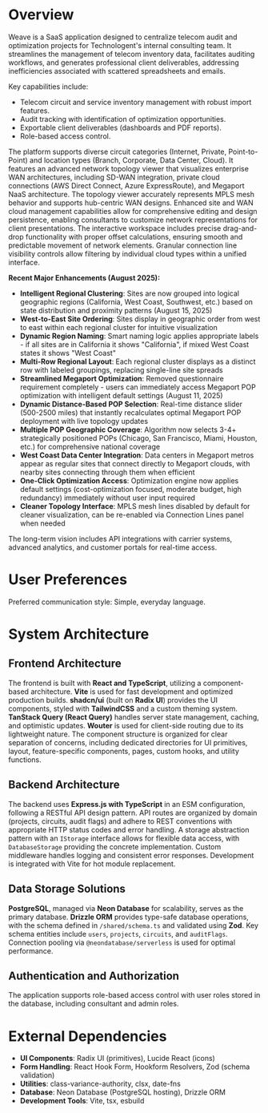 # Overview

Weave is a SaaS application designed to centralize telecom audit and optimization projects for Technologent's internal consulting team. It streamlines the management of telecom inventory data, facilitates auditing workflows, and generates professional client deliverables, addressing inefficiencies associated with scattered spreadsheets and emails.

Key capabilities include:
- Telecom circuit and service inventory management with robust import features.
- Audit tracking with identification of optimization opportunities.
- Exportable client deliverables (dashboards and PDF reports).
- Role-based access control.

The platform supports diverse circuit categories (Internet, Private, Point-to-Point) and location types (Branch, Corporate, Data Center, Cloud). It features an advanced network topology viewer that visualizes enterprise WAN architectures, including SD-WAN integration, private cloud connections (AWS Direct Connect, Azure ExpressRoute), and Megaport NaaS architecture. The topology viewer accurately represents MPLS mesh behavior and supports hub-centric WAN designs. Enhanced site and WAN cloud management capabilities allow for comprehensive editing and design persistence, enabling consultants to customize network representations for client presentations. The interactive workspace includes precise drag-and-drop functionality with proper offset calculations, ensuring smooth and predictable movement of network elements. Granular connection line visibility controls allow filtering by individual cloud types within a unified interface. 

**Recent Major Enhancements (August 2025):**
- **Intelligent Regional Clustering**: Sites are now grouped into logical geographic regions (California, West Coast, Southwest, etc.) based on state distribution and proximity patterns (August 15, 2025)
- **West-to-East Site Ordering**: Sites display in geographic order from west to east within each regional cluster for intuitive visualization
- **Dynamic Region Naming**: Smart naming logic applies appropriate labels - if all sites are in California it shows "California", if mixed West Coast states it shows "West Coast"
- **Multi-Row Regional Layout**: Each regional cluster displays as a distinct row with labeled groupings, replacing single-line site spreads
- **Streamlined Megaport Optimization**: Removed questionnaire requirement completely - users can immediately access Megaport POP optimization with intelligent default settings (August 11, 2025)
- **Dynamic Distance-Based POP Selection**: Real-time distance slider (500-2500 miles) that instantly recalculates optimal Megaport POP deployment with live topology updates
- **Multiple POP Geographic Coverage**: Algorithm now selects 3-4+ strategically positioned POPs (Chicago, San Francisco, Miami, Houston, etc.) for comprehensive national coverage
- **West Coast Data Center Integration**: Data centers in Megaport metros appear as regular sites that connect directly to Megaport clouds, with nearby sites connecting through them when efficient
- **One-Click Optimization Access**: Optimization engine now applies default settings (cost-optimization focused, moderate budget, high redundancy) immediately without user input required
- **Cleaner Topology Interface**: MPLS mesh lines disabled by default for cleaner visualization, can be re-enabled via Connection Lines panel when needed

The long-term vision includes API integrations with carrier systems, advanced analytics, and customer portals for real-time access.

# User Preferences

Preferred communication style: Simple, everyday language.

# System Architecture

## Frontend Architecture

The frontend is built with **React and TypeScript**, utilizing a component-based architecture. **Vite** is used for fast development and optimized production builds. **shadcn/ui** (built on **Radix UI**) provides the UI components, styled with **TailwindCSS** and a custom theming system. **TanStack Query (React Query)** handles server state management, caching, and optimistic updates. **Wouter** is used for client-side routing due to its lightweight nature. The component structure is organized for clear separation of concerns, including dedicated directories for UI primitives, layout, feature-specific components, pages, custom hooks, and utility functions.

## Backend Architecture

The backend uses **Express.js with TypeScript** in an ESM configuration, following a RESTful API design pattern. API routes are organized by domain (projects, circuits, audit flags) and adhere to REST conventions with appropriate HTTP status codes and error handling. A storage abstraction pattern with an `IStorage` interface allows for flexible data access, with `DatabaseStorage` providing the concrete implementation. Custom middleware handles logging and consistent error responses. Development is integrated with Vite for hot module replacement.

## Data Storage Solutions

**PostgreSQL**, managed via **Neon Database** for scalability, serves as the primary database. **Drizzle ORM** provides type-safe database operations, with the schema defined in `/shared/schema.ts` and validated using **Zod**. Key schema entities include `users`, `projects`, `circuits`, and `auditFlags`. Connection pooling via `@neondatabase/serverless` is used for optimal performance.

## Authentication and Authorization

The application supports role-based access control with user roles stored in the database, including consultant and admin roles.

# External Dependencies

- **UI Components**: Radix UI (primitives), Lucide React (icons)
- **Form Handling**: React Hook Form, Hookform Resolvers, Zod (schema validation)
- **Utilities**: class-variance-authority, clsx, date-fns
- **Database**: Neon Database (PostgreSQL hosting), Drizzle ORM
- **Development Tools**: Vite, tsx, esbuild
```